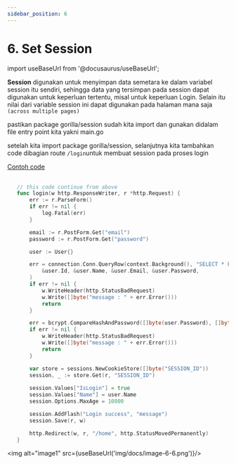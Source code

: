 ```yaml
---
sidebar_position: 6
---
```


# 6. Set Session 

import useBaseUrl from '@docusaurus/useBaseUrl';

**Session** digunakan untuk menyimpan data semetara ke dalam variabel session itu sendiri, sehingga data yang tersimpan pada session dapat digunakan untuk keperluan tertentu, misal untuk keperluan Login. Selain itu nilai dari variable session ini dapat digunakan pada halaman mana saja `(across multiple pages)`

pastikan package gorilla/session sudah kita import dan gunakan didalam file entry point kita yakni main.go

setelah kita import package gorilla/session, selanjutnya kita tambahkan code dibagian route `/login`untuk membuat session pada proses login

<a class="btn-example-code" href="https://github.com/demo-dumbways/ebook-code-result-chapter-2-golang/blob/day6-5-set-session/main.go">
Contoh code
</a>

<br />
<br />

 ```go title="main.go" {32-34}    
    // this code continue from above
    func login(w http.ResponseWriter, r *http.Request) {
        err := r.ParseForm()
        if err != nil {
            log.Fatal(err)
        }

        email := r.PostForm.Get("email")
        password := r.PostForm.Get("password")

        user := User{}

        err = connection.Conn.QueryRow(context.Background(), "SELECT * FROM users WHERE email=$1", email).Scan(
            &user.Id, &user.Name, &user.Email, &user.Password,
        )
        if err != nil {
            w.WriteHeader(http.StatusBadRequest)
            w.Write([]byte("message : " + err.Error()))
            return
	    }

        err = bcrypt.CompareHashAndPassword([]byte(user.Password), []byte(password))
        if err != nil {
            w.WriteHeader(http.StatusBadRequest)
            w.Write([]byte("message : " + err.Error()))
            return
        }

        var store = sessions.NewCookieStore([]byte("SESSION_ID"))
	    session, _ := store.Get(r, "SESSION_ID")
        
        session.Values["IsLogin"] = true
	    session.Values["Name"] = user.Name
	    session.Options.MaxAge = 10800 

        session.AddFlash("Login success", "message")
        session.Save(r, w)

        http.Redirect(w, r, "/home", http.StatusMovedPermanently)
    }
``` 

<img alt="image1" src={useBaseUrl('img/docs/image-6-6.png')}/>